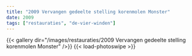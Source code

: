 ```yaml
---
title: "2009 Vervangen gedeelte stelling korenmolen Monster"
date: 2009
tags: ["restauraties", "de-vier-winden"]
---
```


{{< gallery dir="/images/restauraties/2009 Vervangen gedeelte stelling korenmolen Monster" />}}
{{< load-photoswipe >}}
